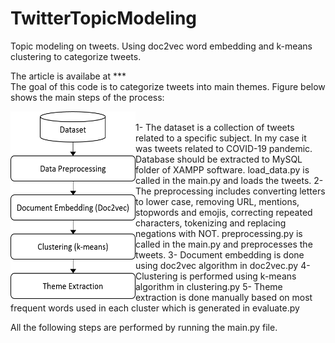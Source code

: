 # TwitterTopicModeling
Topic modeling on tweets. Using doc2vec word embedding and k-means clustering to categorize tweets. 

The article is availabe at ***  
The goal of this code is to categorize tweets into main themes. Figure below shows the main steps of the process:  
  
  
<a href="url"><img src="https://github.com/Hamoon1987/TwitterTopicModeling/blob/main/Flowchart.png" align="left" height="300" width="200" ></a>  
1- The dataset is a collection of tweets related to a specific subject. In my case it was tweets related to COVID-19 pandemic. Database should be extracted to MySQL folder of XAMPP software. load_data.py is called in the main.py and loads the tweets.
2- The preprocessing includes converting letters to lower case, removing URL, mentions, stopwords and emojis, correcting repeated characters, tokenizing and replacing negations with NOT. preprocessing.py is called in the main.py and preprocesses the tweets.
3- Document embedding is done using doc2vec algorithm in doc2vec.py
4- Clustering is performed using k-means algorithm in clustering.py
5- Theme extraction is done manually based on most frequent words used in each cluster which is generated in evaluate.py
  
All the following steps are performed by running the main.py file. 
